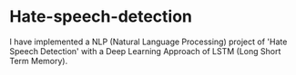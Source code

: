 # Hate-speech-detection
 I have implemented a NLP (Natural Language Processing) project of 'Hate Speech Detection' with a Deep Learning Approach of LSTM (Long Short Term Memory).
